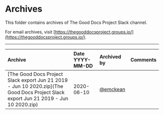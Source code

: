 # Archives

This folder contains archives of The Good Docs Project Slack channel. 

For email archives, visit [https://thegooddocsproject.groups.io/](https://thegooddocsproject.groups.io/).

----------------------------------------------------------
| Archive    | Date YYYY-MM-DD  | Archived by  | Comments |
| :--------- | :----- | :----------- | :------- |
| [The Good Docs Project Slack export Jun 21 2019 - Jun 10 2020.zip](The Good Docs Project Slack export Jun 21 2019 - Jun 10 2020.zip)| 2020-06-10 | [@emckean](@emckean)| |
